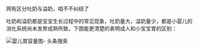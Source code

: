 网有区分吐奶与溢奶，咱不不纠结了



吐奶和溢奶都是宝宝生长过程中的常见现象，吐奶量大，溢奶量少，都是小婴儿的消化系统尚未发育成熟所致，下图能更清楚的表明成人和小宝宝胃的区别：

![婴儿胃容量图- 头条搜索](https://md4zk.oss-cn-beijing.aliyuncs.com/uPic/bea003a168e94e48a48b0e414bffdbc9_th.jpeg)